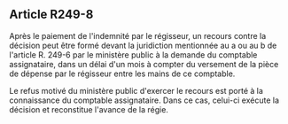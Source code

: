 Article R249-8
----
Après le paiement de l'indemnité par le régisseur, un recours contre la décision
peut être formé devant la juridiction mentionnée au a ou au b de l'article R.
249-6 par le ministère public à la demande du comptable assignataire, dans un
délai d'un mois à compter du versement de la pièce de dépense par le régisseur
entre les mains de ce comptable.

Le refus motivé du ministère public d'exercer le recours est porté à la
connaissance du comptable assignataire. Dans ce cas, celui-ci exécute la
décision et reconstitue l'avance de la régie.
